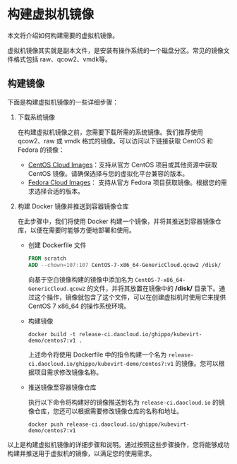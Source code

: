 # 构建虚拟机镜像

本文将介绍如何构建需要的虚拟机镜像。

虚拟机镜像其实就是副本文件，是安装有操作系统的一个磁盘分区。常见的镜像文件格式包括 raw、qcow2、vmdk等。

## 构建镜像

下面是构建虚拟机镜像的一些详细步骤：

1. 下载系统镜像

    在构建虚拟机镜像之前，您需要下载所需的系统镜像。我们推荐使用 qcow2、raw 或 vmdk 格式的镜像。可以访问以下链接获取 CentOS 和 Fedora 的镜像：

    - [CentOS Cloud Images](https://cloud.centos.org/centos/7/images/?C=M;O=D)：支持从官方 CentOS 项目或其他资源中获取 CentOS 镜像。请确保选择与您的虚拟化平台兼容的版本。
    - [Fedora Cloud Images](https://fedoraproject.org/zh-Hans/cloud/download)： 支持从官方 Fedora 项目获取镜像。根据您的需求选择合适的版本。

2. 构建 Docker 镜像并推送到容器镜像仓库

    在此步骤中，我们将使用 Docker 构建一个镜像，并将其推送到容器镜像仓库，以便在需要时能够方便地部署和使用。

    - 创建 Dockerfile 文件

        ```Dockerfile
        FROM scratch
        ADD --chown=107:107 CentOS-7-x86_64-GenericCloud.qcow2 /disk/
        ```
     
        向基于空白镜像构建的镜像中添加名为 `CentOS-7-x86_64-GenericCloud.qcow2` 的文件，并将其放置在镜像中的 __/disk/__ 目录下。通过这个操作，镜像就包含了这个文件，可以在创建虚拟机时使用它来提供 CentOS 7 x86_64 的操作系统环境。

    - 构建镜像

        ```shell
        docker build -t release-ci.daocloud.io/ghippo/kubevirt-demo/centos7:v1 .
        ```
        
        上述命令将使用 Dockerfile 中的指令构建一个名为 `release-ci.daocloud.io/ghippo/kubevirt-demo/centos7:v1` 的镜像。您可以根据项目需求修改镜像名称。

    - 推送镜像至容器镜像仓库

        执行以下命令将构建好的镜像推送到名为 `release-ci.daocloud.io` 的镜像仓库，您还可以根据需要修改镜像仓库的名称和地址。

        ```shell
        docker push release-ci.daocloud.io/ghippo/kubevirt-demo/centos7:v1
        ```

以上是构建虚拟机镜像的详细步骤和说明。通过按照这些步骤操作，您将能够成功构建并推送用于虚拟机的镜像，以满足您的使用需求。
